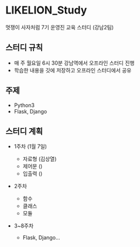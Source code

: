 # LIKELION_Study
멋쟁이 사자처럼 7기 운영진 교육 스터디 (강남2팀)

## 스터디 규칙
- 매 주 월요일 6시 30분 강남역에서 오프라인 스터디 진행
- 학습한 내용을 깃에 저장하고 오프라인 스터디에서 공유

## 주제
- Python3
- Flask, Django

## 스터디 계획
- 1주차 (1월 7일)
    - 자료형 (김상열)
    - 제어문 ()
    - 입출력 ()

- 2주차
    - 함수
    - 클래스
    - 모듈

- 3~8주차
    - Flask, Django...
